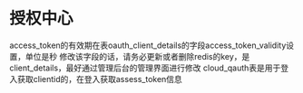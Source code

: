 # 授权中心
access_token的有效期在表oauth_client_details的字段access_token_validity设置，单位是秒
修改该字段的话，请务必更新或者删除redis的key，是client_details，最好通过管理后台的管理界面进行修改
cloud_qauth表是用于登入获取clientid的，在登入获取assess_token信息